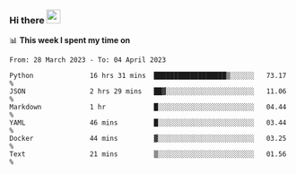 ### Hi there <a href="https://www.gautamkrishnar.com/"><img src="https://media.giphy.com/media/hvRJCLFzcasrR4ia7z/giphy.gif" width="25px"></a>

📊 **This week I spent my time on**

<!--START_SECTION:waka-->

```text
From: 28 March 2023 - To: 04 April 2023

Python              16 hrs 31 mins  ██████████████████▒░░░░░░   73.17 %
JSON                2 hrs 29 mins   ██▓░░░░░░░░░░░░░░░░░░░░░░   11.06 %
Markdown            1 hr            █░░░░░░░░░░░░░░░░░░░░░░░░   04.44 %
YAML                46 mins         █░░░░░░░░░░░░░░░░░░░░░░░░   03.44 %
Docker              44 mins         ▓░░░░░░░░░░░░░░░░░░░░░░░░   03.25 %
Text                21 mins         ▒░░░░░░░░░░░░░░░░░░░░░░░░   01.56 %
```

<!--END_SECTION:waka-->
